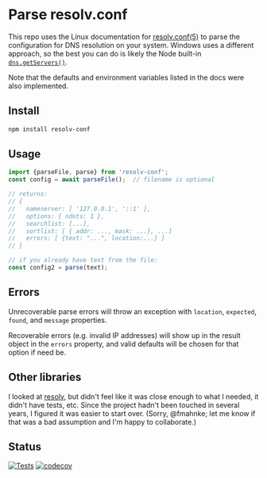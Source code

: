 # Parse resolv.conf

This repo uses the Linux documentation for
[resolv.conf(5)](https://man7.org/linux/man-pages/man5/resolv.conf.5.html) to
parse the configuration for DNS resolution on your system.  Windows uses a
different approach, so the best you can do is likely the Node built-in
[`dns.getServers()`](https://nodejs.org/api/dns.html#dns_dns_getservers).

Note that the defaults and environment variables listed in the docs were also
implemented.

## Install

```sh
npm install resolv-conf
```

## Usage

```js
import {parseFile, parse} from 'resolv-conf';
const config = await parseFile();  // filename is optional

// returns:
// {
//   nameserver: [ '127.0.0.1', '::1' ],
//   options: { ndots: 1 },
//   searchlist: [...],
//   sortlist: [ { addr: ..., mask: ...}, ...]
//   errors: [ {text: "...", location:...} ]
// }

// if you already have text from the file:
const config2 = parse(text);
```

## Errors

Unrecoverable parse errors will throw an exception with `location`,
`expected`, `found`, and `message` properties.

Recoverable errors (e.g. invalid IP addresses) will show up in the result
object in the `errors` property, and valid defaults will be chosen for that
option if need be.

## Other libraries

I looked at [resolv](https://github.com/fmahnke/resolv), but didn't feel like
it was close enough to what I needed, it didn't have tests, etc.  Since the
project hadn't been touched in several years, I figured it was easier to start
over.  (Sorry, @fmahnke; let me know if that was a bad assumption and I'm
happy to collaborate.)

## Status

[![Tests](https://github.com/hildjj/resolv-conf/actions/workflows/node.js.yml/badge.svg)](https://github.com/hildjj/resolv-conf/actions/workflows/node.js.yml)
[![codecov](https://codecov.io/gh/hildjj/resolv-conf/graph/badge.svg?token=Y4Z2ALWXAA)](https://codecov.io/gh/hildjj/resolv-conf)
